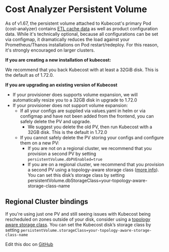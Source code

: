Cost Analyzer Persistent Volume
===============================

As of v1.67, the persistent volume attached to Kubecost's primary Pod (cost-analyzer) contains [ETL cache data](https://github.com/kubecost/docs/blob/main/allocation-api.md#caching-overview) as well as product configuration data. While it's technically optional, because all configurations can be set via configmap, it dramatically reduces the load against your Prometheus/Thanos installations on Pod restart/redeploy. For this reason, it's strongly encouraged on larger clusters.

**If you are creating a new installation of kubecost:**

We recommend that you back Kubecost with at least a 32GiB disk. This is the default as of 1.72.0.

**If you are upgrading an existing version of Kubecost**

  * If your provisioner does supports volume expansion, we will automatically resize you to a 32GB disk in upgrade to 1.72.0
  * If your provisioner does not support volume expansion:
    * If all your configs are supplied via values.yaml in helm or via configmap and have not been added from the frontend, you can safely delete the PV and upgrade.
      * We suggest you delete the old PV, then run Kubecost with a 32GB disk. This is the default in 1.72.0
    * If you cannot safely delete the PV storing your configs and configure them on a new PV:
      * If you are not on a regional cluster, we recommend that you provision a second PV by setting `persistentVolume.dbPVEnabled=true`
      * If you are on a regional cluster,  we recommend that you provision a second PV using a topology-aware storage class ([more info](https://kubernetes.io/blog/2018/10/11/topology-aware-volume-provisioning-in-kubernetes/#getting-started)). You can set this disk’s storage class by setting persistentVolume.dbStorageClass=your-topology-aware-storage-class-name


## Regional Cluster bindings

If you're using just one PV and still seeing issues with Kubecost being rescheduled on zones outside of your disk, consider using a [topology aware storage class](https://kubernetes.io/blog/2018/10/11/topology-aware-volume-provisioning-in-kubernetes/#getting-started). You can set the Kubecost disk’s storage class by setting 
`persistentVolume.storageClass=your-topology-aware-storage-class-name` 


Edit this doc on [GitHub](https://github.com/kubecost/docs/blob/main/storage.md)

<!--- {"article":"4407595981591","section":"4402815636375","permissiongroup":"1500001277122"} --->
